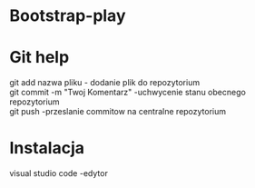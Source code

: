 # Bootstrap-play
# Git help
git add nazwa pliku - dodanie plik do repozytorium  
git commit -m "Twoj Komentarz" -uchwycenie stanu obecnego repozytorium  
git push -przeslanie commitow na centralne repozytorium  
# Instalacja
visual studio code -edytor 